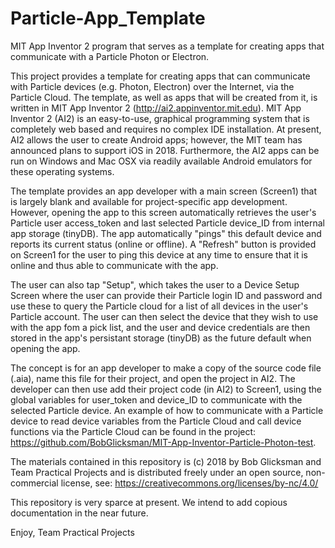 # Particle-App_Template
MIT App Inventor 2 program that serves as a template for creating apps that communicate with a Particle Photon or Electron.

This project provides a template for creating apps that can communicate with Particle devices (e.g. Photon, Electron) over the Internet, 
via the Particle Cloud.  The template, as well as apps that will be created from it, is written in MIT App Inventor 2 
(http://ai2.appinventor.mit.edu).  MIT App Inventor 2 (AI2) is an easy-to-use, graphical programming system that is completely web based
and requires no complex IDE installation.  At present, AI2 allows the user to create Android apps; however, the MIT team has announced 
plans to support iOS in 2018.  Furthermore, the AI2 apps can be run on Windows and Mac OSX via readily available Android emulators for 
these operating systems.

The template provides an app developer with a main screen (Screen1) that is largely blank and available for project-specific app 
development.  However, opening the app to this screen automatically retrieves the user's Particle user access_token and last
selected Particle device_ID from internal app storage (tinyDB).  The app automatically "pings" this default device and reports its
current status (online or offline).  A "Refresh" button is provided on Screen1 for the user to ping this device at any time to ensure
that it is online and thus able to communicate with the app.

The user can also tap "Setup", which takes the user to a Device Setup Screen where the user can provide their Particle login ID
and password and use these to query the Particle cloud for a list of all devices in the user's Particle account.  The user can then
select the device that they wish to use with the app fom a pick list, and the user and device credentials are then stored in the app's
persistant storage (tinyDB) as the future default when opening the app.

The concept is for an app developer to make a copy of the source code file (.aia), name this file for their project, and open the
project in AI2.  The developer can then use add their project code (in AI2) to Screen1, using the global variables for user_token
and device_ID to communicate with the selected Particle device.  An example of how to communicate with a Particle device to
read device variables from the Particle Cloud and call device functions via the Particle Cloud can be found in the project:
https://github.com/BobGlicksman/MIT-App-Inventor-Particle-Photon-test.

The materials contained in this repository is (c) 2018 by Bob Glicksman and Team Practical Projects and is distributed freely under
an open source, non-commercial license, see: https://creativecommons.org/licenses/by-nc/4.0/

This repository is very sparce at present.  We intend to add copious documentation in the near future.

Enjoy,
Team Practical Projects
